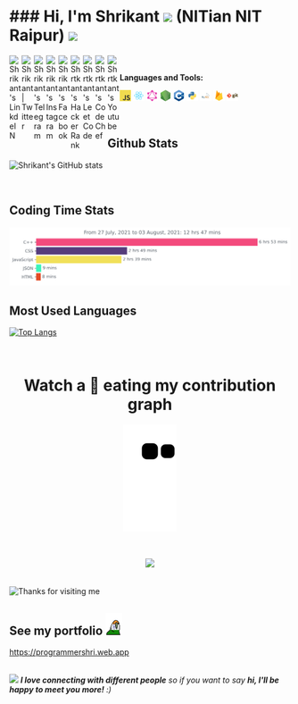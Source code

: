 <h1> ### Hi, I'm Shrikant <img src="https://media.giphy.com/media/hvRJCLFzcasrR4ia7z/giphy.gif" width="25px"> (NITian NIT Raipur)
  <img src="https://github.com/TheDudeThatCode/TheDudeThatCode/blob/master/Assets/Developer.gif" width="80px"> </h1>

<!--  [![Website](https://img.shields.io/badge/Text-Text-green?style=flat-square)](https://www.github.com/in/programmershri/) -->

<!-- Social Links -->


<a href="https://www.linkedin.com/in/programmershri/">
  <img align="left" alt="Shrikant's LinkdeIN" width="22px" src="https://cdn.jsdelivr.net/npm/simple-icons@v5/icons/linkedin.svg" />
</a>
<a href="https://twitter.com/programmershri">
  <img align="left" alt="Shrikant | Twitter" width="22px" src="https://cdn.jsdelivr.net/npm/simple-icons@v5/icons/twitter.svg" />
</a>
<a href="https://t.me/ProgrammerShri">
  <img align="left" alt="Shrikant's Telegram" width="22px" src="https://cdn.jsdelivr.net/npm/simple-icons@v5/icons/telegram.svg" />
</a>
<a href="https://www.instagram.com/ProgrammerShri/">
  <img align="left" alt="Shrikant's Instagram" width="22px" src="https://cdn.jsdelivr.net/npm/simple-icons@v5/icons/instagram.svg" />
</a>
<a href="https://www.facebook.com/ProgrammerShri">
  <img align="left" alt="Shrikant's Facebook" width="22px" src="https://cdn.jsdelivr.net/npm/simple-icons@v5/icons/facebook.svg" />
</a>
<a href="https://www.hackerrank.com/ProgrammerShri">
  <img align="left" alt="Shrtkant's HackerRank" width="22px" src="https://cdn.jsdelivr.net/npm/simple-icons@v5/icons/hackerrank.svg" />
</a>
</a>
<a href="https://leetcode.com/ProgrammerShri/">
  <img align="left" alt="Shrtkant's LeetCode" width="22px" src="https://cdn.jsdelivr.net/npm/simple-icons@v5/icons/leetcode.svg" />
</a>
<a href="https://codechef.com/ProgrammerShri/">
  <img align="left" alt="Shrtkant's CodeChef" width="22px" src="https://cdn.jsdelivr.net/npm/simple-icons@v5/icons/codechef.svg" />
</a>
<a href="https://www.youtube.com/channel/UCjAuxXn_kj6eTh4J68QGz5g">
  <img align="left" alt="Shrtkant's Youtube" width="22px" src="https://cdn.jsdelivr.net/npm/simple-icons@v5/icons/youtube.svg" />
</a>
<!-- 


![](https://visitor-badge.glitch.me/badge?page_id=ProgrammerShri) •

<img align='right' src="https://media.giphy.com/media/M9gbBd9nbDrOTu1Mqx/giphy.gif" width="230">



### <img src="https://media.giphy.com/media/VgCDAzcKvsR6OM0uWg/giphy.gif" width="50"> A little more about me...

- 🔭 I’m currently working on - ReactJS , C++
- 🌱 I’m currently learning - Data Structure and Algorithm + Competitive Coding + Python
- 💬 Ask me about - Anything
- 🥅 2021 Goal - Become a Full Stack React Developer
  <!-- ⚡ Fun fact - ❔❔❔❔ -->
  <!-- 👯 I’m looking to collaborate with -  -->

<br />

**Languages and Tools:**

<code><img height="20" src="https://raw.githubusercontent.com/github/explore/80688e429a7d4ef2fca1e82350fe8e3517d3494d/topics/javascript/javascript.png"></code>
<code><img height="20" src="https://raw.githubusercontent.com/github/explore/80688e429a7d4ef2fca1e82350fe8e3517d3494d/topics/react/react.png"></code>
<code><img height="20" src="https://raw.githubusercontent.com/github/explore/5c058a388828bb5fde0bcafd4bc867b5bb3f26f3/topics/graphql/graphql.png"></code>
<code><img height="20" src="https://raw.githubusercontent.com/github/explore/80688e429a7d4ef2fca1e82350fe8e3517d3494d/topics/nodejs/nodejs.png"></code>
<code><img height="20" src="https://raw.githubusercontent.com/github/explore/80688e429a7d4ef2fca1e82350fe8e3517d3494d/topics/cpp/cpp.png"></code>
<code><img height="20" src="https://raw.githubusercontent.com/github/explore/80688e429a7d4ef2fca1e82350fe8e3517d3494d/topics/python/python.png"></code>
<code><img height="20" src="https://raw.githubusercontent.com/github/explore/80688e429a7d4ef2fca1e82350fe8e3517d3494d/topics/mysql/mysql.png"></code>
<code><img height="20" src="https://raw.githubusercontent.com/github/explore/80688e429a7d4ef2fca1e82350fe8e3517d3494d/topics/firebase/firebase.png"></code>
<code><img height="20" src="https://raw.githubusercontent.com/github/explore/80688e429a7d4ef2fca1e82350fe8e3517d3494d/topics/git/git.png"></code>

<br />

## Github Stats

![Shrikant's GitHub stats](https://github-readme-stats.vercel.app/api?username=programmershri&count_private=true&theme=radical
)



<br />

## Coding Time Stats
<img src="https://github.com/ProgrammerShri/ProgrammerShri/blob/main/images/stat.svg" alt="ProgrammerShri WakaTime Activity"/>

<br />

## Most Used Languages

[![Top Langs](https://github-readme-stats.vercel.app/api/top-langs/?username=ProgrammerShri&langs_count=8)](https://github.com//github-readme-stats)

<br />

<h1 align = 'Center'>Watch a 🐍 eating my contribution graph</h1>
<p align="center">
  <img src="https://github.com/ProgrammerShri/ProgrammerShri/blob/output/github-contribution-grid-snake.svg" alt="snake"></center>
</p>

<br />

<p align="center">
  <img src="https://github.com/thompsonemerson/thompsonemerson/raw/master/cover-thompson.png" />
</p>

<br />

<img height="120" alt="Thanks for visiting me" width="100%" src="https://raw.githubusercontent.com/BrunnerLivio/brunnerlivio/master/images/marquee.svg" />
<br />

<h2>See my portfolio <img src="https://raw.githubusercontent.com/ItsAnunesS/ItsAnunesS/master/src/img/parrots/flags/indiaparrot.gif" width="30" height="40"/> </h2>


https://programmershri.web.app
<br />
<br />

<img src="https://media.giphy.com/media/LnQjpWaON8nhr21vNW/giphy.gif" width="60"> <em><b>I love connecting with different people</b> so if you want to say <b>hi, I'll be happy to meet you more!</b> :)</em>

